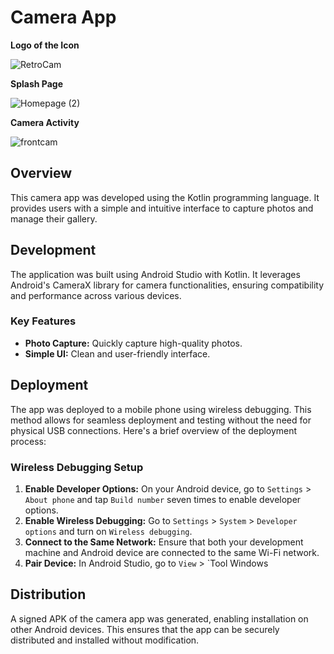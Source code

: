 # Camera App

**Logo of the Icon**

![RetroCam](https://github.com/user-attachments/assets/f2dbcfce-6262-44f2-9b74-d9677308b5c9)

**Splash Page**

![Homepage (2)](https://github.com/user-attachments/assets/56e7a64a-9780-4b25-8688-6bf02e7c9ffe)

**Camera Activity**

![frontcam](https://github.com/user-attachments/assets/88177b02-a51f-44d0-b8de-0c61ca550228)



## Overview
This camera app was developed using the Kotlin programming language. It provides users with a simple and intuitive interface to capture photos and manage their gallery.

## Development
The application was built using Android Studio with Kotlin. It leverages Android's CameraX library for camera functionalities, ensuring compatibility and performance across various devices.

### Key Features
- **Photo Capture:** Quickly capture high-quality photos.
- **Simple UI:** Clean and user-friendly interface.

## Deployment
The app was deployed to a mobile phone using wireless debugging. This method allows for seamless deployment and testing without the need for physical USB connections. Here's a brief overview of the deployment process:

### Wireless Debugging Setup
1. **Enable Developer Options:** On your Android device, go to `Settings` > `About phone` and tap `Build number` seven times to enable developer options.
2. **Enable Wireless Debugging:** Go to `Settings` > `System` > `Developer options` and turn on `Wireless debugging`.
3. **Connect to the Same Network:** Ensure that both your development machine and Android device are connected to the same Wi-Fi network.
4. **Pair Device:** In Android Studio, go to `View` > `Tool Windows

## Distribution
A signed APK of the camera app was generated, enabling installation on other Android devices. This ensures that the app can be securely distributed and installed without modification.
